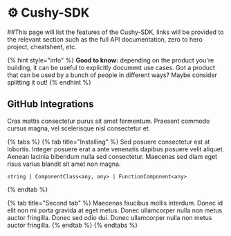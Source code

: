 # ⚙ Cushy-SDK

\##This page will list the features of the Cushy-SDK, links will be provided to the relevant section such as the full API documentation, zero to hero project, cheatsheet, etc.

{% hint style="info" %}
**Good to know:** depending on the product you're building, it can be useful to explicitly document use cases. Got a product that can be used by a bunch of people in different ways? Maybe consider splitting it out!
{% endhint %}

## GitHub Integrations

Cras mattis consectetur purus sit amet fermentum. Praesent commodo cursus magna, vel scelerisque nisl consectetur et.

{% tabs %}
{% tab title="Installing" %}
Sed posuere consectetur est at lobortis. Integer posuere erat a ante venenatis dapibus posuere velit aliquet. Aenean lacinia bibendum nulla sed consectetur. Maecenas sed diam eget risus varius blandit sit amet non magna.

```
string | ComponentClass<any, any> | FunctionComponent<any>
```
{% endtab %}

{% tab title="Second tab" %}
Maecenas faucibus mollis interdum. Donec id elit non mi porta gravida at eget metus. Donec ullamcorper nulla non metus auctor fringilla. Donec sed odio dui. Donec ullamcorper nulla non metus auctor fringilla.
{% endtab %}
{% endtabs %}
